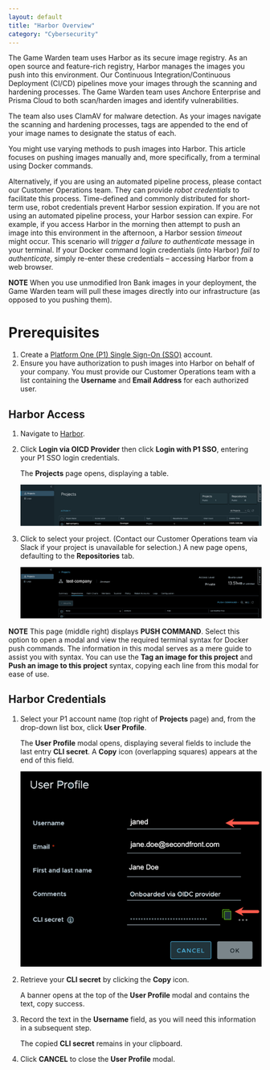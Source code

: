 ```yaml
---
layout: default
title: "Harbor Overview"
category: "Cybersecurity"
---
```

The Game Warden team uses Harbor as its secure image registry. As an open source and feature-rich registry, Harbor manages the images you push into this environment. Our Continuous Integration/Continuous Deployment (CI/CD) pipelines move your images through the scanning and hardening processes. The Game Warden team uses Anchore Enterprise and Prisma Cloud to both scan/harden images and identify vulnerabilities.

The team also uses ClamAV for malware detection. As your images navigate the scanning and hardening processes, tags are appended to the end of your image names to designate the status of each.

You might use varying methods to push images into Harbor. This article focuses on pushing images manually and, more specifically, from a terminal using Docker commands.

Alternatively, if you are using an automated pipeline process, please contact our Customer Operations team. They can provide *robot credentials* to facilitate this process. Time-defined and commonly distributed for short-term use, robot credentials prevent Harbor session expiration. If you are not using an automated pipeline process, your Harbor session can expire. For example, if you access Harbor in the morning then attempt to push an image into this environment in the afternoon, a Harbor session *timeout* might occur. This scenario will *trigger a failure to authenticate* message in your terminal. If your Docker command login credentials (into Harbor) *fail to authenticate*, simply re-enter these credentials – accessing Harbor from a web browser.

**NOTE**
When you use unmodified Iron Bank images in your deployment, the Game Warden team will pull these images directly into our infrastructure (as opposed to you pushing them).

# Prerequisites
1.	Create a [Platform One (P1) Single Sign-On (SSO)](https://helpcenter.gamewarden.io/integrations-access/platform_one/) account.
1.	Ensure you have authorization to push images into Harbor on behalf of your company. You must provide our Customer Operations team with a list containing the **Username** and **Email Address** for each authorized user.

## Harbor Access
1.	Navigate to [Harbor](https://registry.gamewarden.io/account/sign-in?redirect_url=%2Fharbor%2Fprojects).
1.	Click **Login via OICD Provider** then click **Login with P1 SSO**, entering your P1 SSO login credentials.

     The **Projects** page opens, displaying a table.
   
     ![Harbor](/img/harbor1.png)
  
1. Click to select your project. (Contact our Customer Operations team via Slack if your project is unavailable for selection.)
   A new page opens, defaulting to the **Repositories** tab.

   ![Harbor](/img/harbor2.png)

**NOTE** 
This page (middle right) displays **PUSH COMMAND**. Select this option to open a modal and view the required terminal syntax for Docker push commands. The information in this modal serves as a mere guide to assist you with syntax. You can use the **Tag an image for this project** and **Push an image to this project** syntax, copying each line from this modal for ease of use.

## Harbor Credentials
1. Select your P1 account name (top right of **Projects** page) and, from the drop-down list box, click **User Profile**.

   The **User Profile** modal opens, displaying several fields to include the last entry **CLI secret**. A **Copy** icon (overlapping squares) appears at the end of this field.

   ![Harbor](/img/harbor3.png)

1. Retrieve your **CLI secret** by clicking the **Copy** icon.

   A banner opens at the top of the **User Profile** modal and contains the text, copy success.
1. Record the text in the **Username** field, as you will need this information in a subsequent step.

   The copied **CLI secret** remains in your clipboard.
1. Click **CANCEL** to close the **User Profile** modal.




